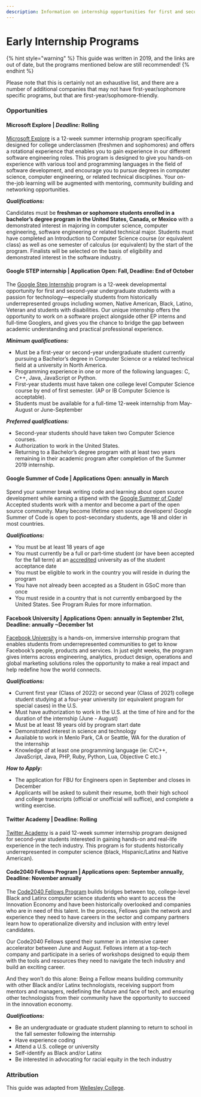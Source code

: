 ```yaml
---
description: Information on internship opportunities for first and second year students.
---
```


# Early Internship Programs

{% hint style="warning" %}
This guide was written in 2019, and the links are out of date, but the programs mentioned below are still recommended!
{% endhint %}

Please note that this is certainly not an exhaustive list, and there are a number of additional companies that may not have first-year/sophomore specific programs, but that are first-year/sophomore-friendly.

### Opportunities <a id="Opportunities"></a>

#### Microsoft Explore \|  _**Deadline:**_ Rolling <a id="Microsoft-Explore"></a>

[Microsoft Explore](https://careers.microsoft.com/students/us/en/usexploremicrosoftprogram) is a 12-week summer internship program specifically designed for college underclassmen \(freshmen and sophomores\) and offers a rotational experience that enables you to gain experience in our different software engineering roles. This program is designed to give you hands-on experience with various tool and programming languages in the field of software development, and encourage you to pursue degrees in computer science, computer engineering, or related technical disciplines. Your on-the-job learning will be augmented with mentoring, community building and networking opportunities.

_**Qualifications:**_ 

Candidates must be **freshman or sophomore students enrolled in a bachelor’s degree program in the United States, Canada, or Mexico** with a demonstrated interest in majoring in computer science, computer engineering, software engineering or related technical major. Students must have completed an Introduction to Computer Science course \(or equivalent class\) as well as one semester of calculus \(or equivalent\) by the start of the program. Finalists will be selected on the basis of eligibility and demonstrated interest in the software industry.

#### Google STEP internship \| **Application Open:** Fall, **Deadline:** End of October <a id="Google-Engineering-Practicum"></a>

The [Google Step Internship](https://buildyourfuture.withgoogle.com/programs/step/) program is a 12-week developmental opportunity for first and second-year undergraduate students with a passion for technology—especially students from historically underrepresented groups including women, Native American, Black, Latino, Veteran and students with disabilities. Our unique internship offers the opportunity to work on a software project alongside other EP interns and full-time Googlers, and gives you the chance to bridge the gap between academic understanding and practical professional experience.

_**Minimum qualifications:**_

* Must be a first-year or second-year undergraduate student currently pursuing a Bachelor’s degree in Computer Science or a related technical field at a university in North America.
* Programming experience in one or more of the following languages: C, C++, Java, JavaScript or Python.
* First-year students must have taken one college level Computer Science course by end of first semester. \(AP or IB Computer Science is acceptable\).
* Students must be available for a full-time 12-week internship from May- August or June-September

_**Preferred qualifications:**_

* Second-year students should have taken two Computer Science courses.
* Authorization to work in the United States.
* Returning to a Bachelor’s degree program with at least two years remaining in their academic program after completion of the Summer 2019 internship.

#### Google Summer of Code \| **Applications Open:** annually in March  <a id="Google-Summer-of-Code"></a>

Spend your summer break writing code and learning about open source development while earning a stipend with the [Google Summer of Code](https://summerofcode.withgoogle.com/)! Accepted students work with a mentor and become a part of the open source community. Many become lifetime open source developers! Google Summer of Code is open to post-secondary students, age 18 and older in most countries.

_**Qualifications:**_

* You must be at least 18 years of age
* You must currently be a full or part-time student \(or have been accepted for the fall term\) at an [accredited](https://developers.google.com/open-source/gsoc/faq#accredited) university as of the student acceptance date
* You must be eligible to work in the country you will reside in during the program
* You have not already been accepted as a Student in GSoC more than once
* You must reside in a country that is not currently embargoed by the United States. See Program Rules for more information.

#### Facebook University \| **Applications Open:** annually in September 21st, **Deadline:** annually ~December 1st <a id="Facebook-University"></a>

[Facebook University](https://www.facebook.com/careers/FBUEngineering) is a hands-on, immersive internship program that enables students from underrepresented communities to get to know Facebook’s people, products and services. In just eight weeks, the program gives interns across engineering, analytics, product design, operations and global marketing solutions roles the opportunity to make a real impact and help redefine how the world connects.

_**Qualifications:**_

* Current first year \(Class of 2022\) or second year \(Class of 2021\) college student studying at a four-year university \(or equivalent program for special cases\) in the U.S.
* Must have authorization to work in the U.S. at the time of hire and for the duration of the internship \(June - August\)
* Must be at least 18 years old by program start date
* Demonstrated interest in science and technology
* Available to work in Menlo Park, CA or Seattle, WA for the duration of the internship
* Knowledge of at least one programming language \(ie: C/C++, JavaScript, Java, PHP, Ruby, Python, Lua, Objective C etc.\)

_**How to Apply:**_

* The application for FBU for Engineers open in September and closes in December
* Applicants will be asked to submit their resume, both their high school and college transcripts \(official or unofficial will suffice\), and complete a writing exercise.

#### Twitter Academy \| **Deadline: Rolling** <a id="Twitter-Academy"></a>

[Twitter Academy](https://careers.twitter.com/en/early-career.html) is a paid 12-week summer internship program designed for second-year students interested in gaining hands-on and real-life experience in the tech industry. This program is for students historically underrepresented in computer science \(black, Hispanic/Latinx and Native American\).

#### Code2040 Fellows Program \| **Applications open:** September annually, **Deadline:** November annually <a id="Code2040-Fellows-Program"></a>

The [Code2040 Fellows Program](http://www.code2040.org/fellows-program) builds bridges between top, college-level Black and Latinx computer science students who want to access the Innovation Economy and have been historically overlooked and companies who are in need of this talent. In the process, Fellows gain the network and experience they need to have careers in the sector and company partners learn how to operationalize diversity and inclusion with entry level candidates.

Our Code2040 Fellows spend their summer in an intensive career accelerator between June and August. Fellows intern at a top-tech company and participate in a series of workshops designed to equip them with the tools and resources they need to navigate the tech industry and build an exciting career.

And they won’t do this alone: Being a Fellow means building community with other Black and/or Latinx technologists, receiving support from mentors and managers, redefining the future and face of tech, and ensuring other technologists from their community have the opportunity to succeed in the innovation economy.

_**Qualifications:**_

* Be an undergraduate or graduate student planning to return to school in the fall semester following the internship 
* Have experience coding
* Attend a U.S. college or university
* Self-identify as Black and/or Latinx
* Be interested in advocating for racial equity in the tech industry

### Attribution <a id="Attribution"></a>

This guide was adapted from [Wellesley College](https://www.wellesley.edu/careereducation/resources/technology-internships-first-years-and-sophomores).

